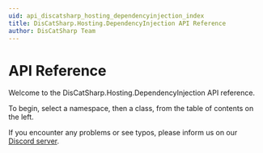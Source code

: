 ```yaml
---
uid: api_discatsharp_hosting_dependencyinjection_index
title: DisCatSharp.Hosting.DependencyInjection API Reference
author: DisCatSharp Team
---
```


# API Reference

Welcome to the DisCatSharp.Hosting.DependencyInjection API reference.

To begin, select a namespace, then a class, from the table of contents on the left.

If you encounter any problems or see typos, please inform us on our [Discord server](https://discord.gg/Uk7sggRBTm).
